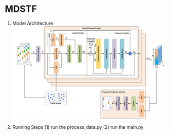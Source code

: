 # MDSTF
1. Model Architecture
![image text](https://github.com/lixia-wzx/MDSTF/blob/main/images/MDSTF.png "DBSCAN Performance Comparison")

2. Running Steps
(1) run the process_data.py
(2) run the main.py
